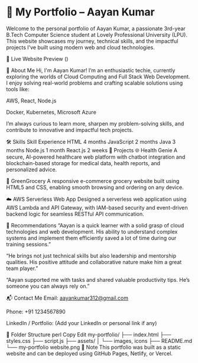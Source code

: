 # 💼 My Portfolio – Aayan Kumar
Welcome to the personal portfolio of Aayan Kumar, a passionate 3rd-year B.Tech Computer Science student at Lovely Professional University (LPU). This website showcases my journey, technical skills, and the impactful projects I’ve built using modern web and cloud technologies.

🔗 Live Website Preview ()


👋 About Me
Hi, I'm Aayan Kumar!
I’m an enthusiastic techie, currently exploring the worlds of Cloud Computing and Full Stack Web Development. I enjoy solving real-world problems and crafting scalable solutions using tools like:

AWS, React, Node.js

Docker, Kubernetes, Microsoft Azure

I’m always curious to learn more, sharpen my problem-solving skills, and contribute to innovative and impactful tech projects.

🛠️ Skills
Skill	Experience
HTML	4 months
JavaScript	2 months
Java	3 months
Node.js	1 month
React.js	2 weeks
🚀 Projects
🌐 Health Genie
A secure, AI-powered healthcare web platform with chatbot integration and blockchain-based storage for medical data, health reports, and personalized advice.

🛒 GreenGrocery
A responsive e-commerce grocery website built using HTML5 and CSS, enabling smooth browsing and ordering on any device.

☁️ AWS Serverless Web App
Designed a serverless web application using AWS Lambda and API Gateway, with IAM-based security and event-driven backend logic for seamless RESTful API communication.

💬 Recommendations
“Aayan is a quick learner with a solid grasp of cloud technologies and web development. His ability to understand complex systems and implement them efficiently saved a lot of time during our training sessions.”

“He brings not just technical skills but also leadership and mentorship qualities. His positive attitude and collaborative nature make him a great team player.”

“Aayan supported me with tasks and shared valuable productivity tips. He’s someone you can always rely on.”

📬 Contact Me
Email: aayankumar312@gmail.com

Phone: +91 1234567890

LinkedIn / Portfolio: (Add your LinkedIn or personal link if any)

📁 Folder Structure
perl
Copy
Edit
my-portfolio/
├── index.html
├── styles.css
├── script.js
├── assets/
│   └── images, icons
├── README.md
└── my-portfolio website.png
📌 Note
This portfolio was built as a static website and can be deployed using GitHub Pages, Netlify, or Vercel.
